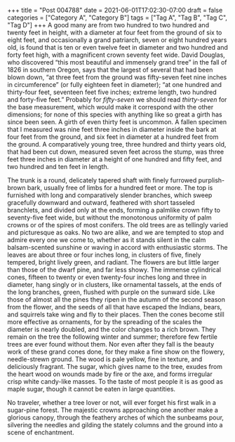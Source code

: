 +++
title = "Post 004788"
date = 2021-06-01T17:02:30-07:00
draft = false
categories = ["Category A", "Category B"]
tags = ["Tag A", "Tag B", "Tag C", "Tag D"]
+++
A good many are from two hundred to two hundred and twenty feet in height, with a diameter at four feet from the ground of six to eight feet, and occasionally a grand patriarch, seven or eight hundred years old, is found that is ten or even twelve feet in diameter and two hundred and forty feet high, with a magnificent crown seventy feet wide. David Douglas, who discovered “this most beautiful and immensely grand tree” in the fall of 1826 in southern Oregon, says that the largest of several that had been blown down, “at three feet from the ground was fifty-seven feet nine inches in circumference” (or fully eighteen feet in diameter); “at one hundred and thirty-four feet, seventeen feet five inches; extreme length, two hundred and forty-five feet.” Probably for _fifty-seven_ we should read _thirty-seven_ for the base measurement, which would make it correspond with the other dimensions; for none of this species with anything like so great a girth has since been seen. A girth of even thirty feet is uncommon. A fallen specimen that I measured was nine feet three inches in diameter inside the bark at four feet from the ground, and six feet in diameter at a hundred feet from the ground. A comparatively young tree, three hundred and thirty years old, that had been cut down, measured seven feet across the stump, was three feet three inches in diameter at a height of one hundred and fifty feet, and two hundred and ten feet in length.

The trunk is a round, delicately tapered shaft with finely furrowed purplish-brown bark, usually free of limbs for a hundred feet or more. The top is furnished with long and comparatively slender branches, which sweep gracefully downward and outward, feathered with short tasseled branchlets, and divided only at the ends, forming a palmlike crown fifty to seventy-five feet wide, but without the monotonous uniformity of palm crowns or of the spires of most conifers. The old trees are as tellingly varied and picturesque as oaks. No two are alike, and we are tempted to stop and admire every one we come to, whether as it stands silent in the calm balsam-scented sunshine or waving in accord with enthusiastic storms. The leaves are about three or four inches long, in clusters of five, finely tempered, bright lively green, and radiant. The flowers are but little larger than those of the dwarf pine, and far less showy. The immense cylindrical cones, fifteen to twenty or even twenty-four inches long and three in diameter, hang singly or in clusters, like ornamental tassels, at the ends of the long branches, green, flushed with purple on the sunward side. Like those of almost all the pines they ripen in the autumn of the second season from the flower, and the seeds of all that have escaped the Indians, bears, and squirrels take wing and fly to their places. Then the cones become still more effective as ornaments, for by the spreading of the scales the diameter is nearly doubled, and the color changes to a rich brown. They remain on the tree the following winter and summer; therefore few fertile trees are ever found without them. Nor even after they fall is the beauty work of these grand cones done, for they make a fine show on the flowery, needle-strewn ground. The wood is pale yellow, fine in texture, and deliciously fragrant. The sugar, which gives name to the tree, exudes from the heart wood on wounds made by fire or the axe, and forms irregular crisp white candy-like masses. To the taste of most people it is as good as maple sugar, though it cannot be eaten in large quantities.

No traveler, whether a tree lover or not, will ever forget his first walk in a sugar-pine forest. The majestic crowns approaching one another make a glorious canopy, through the feathery arches of which the sunbeams pour, silvering the needles and gilding the stately columns and the ground into a scene of enchantment.
